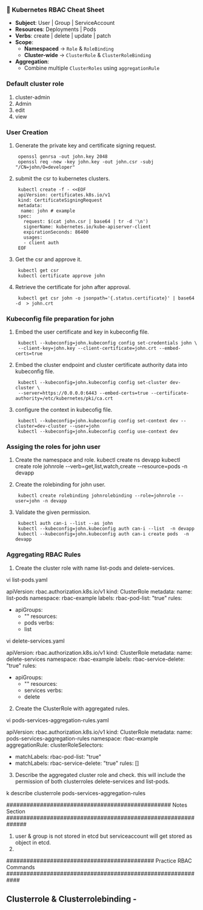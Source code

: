 ### 🔐 Kubernetes RBAC Cheat Sheet

- **Subject**: User | Group | ServiceAccount  
- **Resources**: Deployments | Pods  
- **Verbs**: create | delete | update | patch  
- **Scope**:  
  - **Namespaced** → `Role` & `RoleBinding`  
  - **Cluster-wide** → `ClusterRole` & `ClusterRoleBinding`  
- **Aggregation**:  
  - Combine multiple `ClusterRoles` using `aggregationRule`


### Default cluster role 
1. cluster-admin
2. Admin
3. edit
4. view 

### User Creation 
1. Generate the private key and certificate signing request.
   
		openssl genrsa -out john.key 2048
		openssl req -new -key john.key -out john.csr -subj "/CN=john/O=developer"

2. submit the csr to kubernetes clusters.
   
		kubectl create -f - <<EOF
		apiVersion: certificates.k8s.io/v1
		kind: CertificateSigningRequest
		metadata:
  		 name: john # example
		spec:
		  request: $(cat john.csr | base64 | tr -d '\n')
		  signerName: kubernetes.io/kube-apiserver-client
		  expirationSeconds: 86400  
		  usages:
		  - client auth
		EOF

3. Get the csr and approve it.

		kubectl get csr	
		kubectl certificate approve john

4. Retrieve the certificate for john after approval.
   
		kubectl get csr john -o jsonpath='{.status.certificate}' | base64 -d  > john.crt

### Kubeconfig file preparation for john

1. Embed the user certificate and key in kubeconfig file. 

		kubectl --kubeconfig=john.kubeconfig config set-credentials john \
		--client-key=john.key --client-certificate=john.crt --embed-certs=true

2. Embed the cluster endpoint and cluster certificate authority data into kubeconfig file. 

		kubectl --kubeconfig=john.kubeconfig config set-cluster dev-cluster \
		--server=https://0.0.0.0:6443 --embed-certs=true --certificate-authority=/etc/kubernetes/pki/ca.crt

3. configure the context in kubecofig file. 

		kubectl --kubeconfig=john.kubeconfig config set-context dev --cluster=dev-cluster --user=john
		kubectl --kubeconfig=john.kubeconfig config use-context dev

### Assiging the roles for john user
1. Create the namespace and role.
		kubectl create ns devapp
		kubectl create role johnrole --verb=get,list,watch,create --resource=pods -n devapp

2. Create the rolebinding for john user. 

		kubectl create rolebinding johnrolebinding --role=johnrole --user=john -n devapp

3. Validate the given permission. 

		kubectl auth can-i --list --as john
		kubectl --kubeconfig=john.kubeconfig auth can-i --list  -n devapp
		kubectl --kubeconfig=john.kubeconfig auth can-i create pods  -n devapp


### Aggregating RBAC Rules 

1. Create the cluster role with name list-pods and delete-services. 

vi list-pods.yaml

apiVersion: rbac.authorization.k8s.io/v1
kind: ClusterRole
metadata:
  name: list-pods
  namespace: rbac-example
  labels:
    rbac-pod-list: "true"
rules:
- apiGroups:
  - ""
  resources:
  - pods
  verbs:
  - list

vi delete-services.yaml 

apiVersion: rbac.authorization.k8s.io/v1
kind: ClusterRole
metadata:
  name: delete-services
  namespace: rbac-example
  labels:
    rbac-service-delete: "true"
rules:
- apiGroups:
  - ""
  resources:
  - services
  verbs:
  - delete

2. Create the ClusterRole with aggregated rules. 

vi pods-services-aggregation-rules.yaml 

apiVersion: rbac.authorization.k8s.io/v1
kind: ClusterRole
metadata:
  name: pods-services-aggregation-rules
  namespace: rbac-example
aggregationRule:
  clusterRoleSelectors:
  - matchLabels:
      rbac-pod-list: "true"
  - matchLabels:
      rbac-service-delete: "true"
rules: []

3. Describe the aggregated cluster role and check. this will include the permission of both clusterroles delete-services and list-pods.

k describe clusterrole pods-services-aggregation-rules

################################################# Notes Section ##############################################################
1. user & group is not stored in etcd but serviceaccount will get stored as object in etcd.
2. 
############################################ Practice RBAC Commands ############################################################

Clusterrole & Clusterrolebinding -  
--------------------------------








